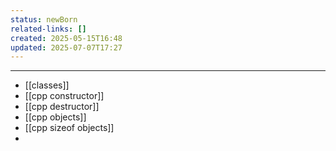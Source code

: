 ```yaml
---
status: newBorn
related-links: []
created: 2025-05-15T16:48
updated: 2025-07-07T17:27
---
```

---

- [[classes]]
- [[cpp constructor]]
- [[cpp destructor]]
- [[cpp objects]]
- [[cpp sizeof objects]]
- 

